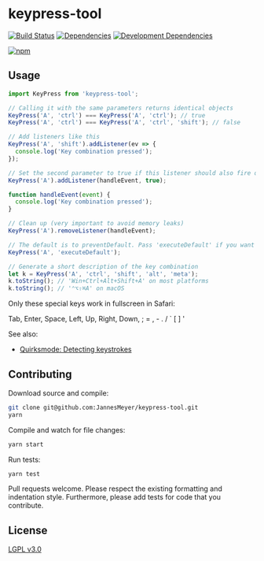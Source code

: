 # keypress-tool

[![Build Status](https://travis-ci.org/JannesMeyer/keypress-tool.svg?branch=master)](https://travis-ci.org/JannesMeyer/keypress-tool)
[![Dependencies](https://david-dm.org/JannesMeyer/keypress-tool.svg)](https://david-dm.org/JannesMeyer/keypress-tool)
[![Development Dependencies](https://david-dm.org/JannesMeyer/keypress-tool/dev-status.svg)](https://david-dm.org/JannesMeyer/keypress-tool#info=devDependencies)

[![npm](https://nodei.co/npm/keypress-tool.png?compact=true)](https://www.npmjs.com/package/keypress-tool)

## Usage

```js
import KeyPress from 'keypress-tool';

// Calling it with the same parameters returns identical objects
KeyPress('A', 'ctrl') === KeyPress('A', 'ctrl'); // true
KeyPress('A', 'ctrl') === KeyPress('A', 'ctrl', 'shift'); // false

// Add listeners like this
KeyPress('A', 'shift').addListener(ev => {
  console.log('Key combination pressed');
});

// Set the second parameter to true if this listener should also fire during text input
KeyPress('A').addListener(handleEvent, true);

function handleEvent(event) {
  console.log('Key combination pressed');
}

// Clean up (very important to avoid memory leaks)
KeyPress('A').removeListener(handleEvent);

// The default is to preventDefault. Pass 'executeDefault' if you want to change this
KeyPress('A', 'executeDefault');

// Generate a short description of the key combination
let k = KeyPress('A', 'ctrl', 'shift', 'alt', 'meta');
k.toString(); // 'Win+Ctrl+Alt+Shift+A' on most platforms
k.toString(); // '⌃⌥⇧⌘A' on macOS
```

Only these special keys work in fullscreen in Safari:

  Tab, Enter, Space, Left, Up, Right, Down, ; = , - . / \` \[ \] '

See also:

- [Quirksmode: Detecting keystrokes](http://www.quirksmode.org/js/keys.html)

## Contributing

Download source and compile:

```sh
git clone git@github.com:JannesMeyer/keypress-tool.git
yarn
```

Compile and watch for file changes:

```sh
yarn start
```

Run tests:

```sh
yarn test
```

Pull requests welcome. Please respect the existing formatting and indentation style. Furthermore, please add tests for code that you contribute.

## License

[LGPL v3.0](https://www.gnu.org/licenses/lgpl-3.0.en.html)